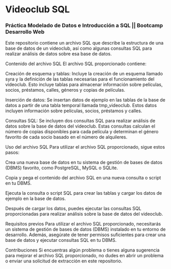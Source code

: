 # Videoclub SQL

### Práctica Modelado de Datos e Introducción a SQL || Bootcamp Desarrollo Web

Este repositorio contiene un archivo SQL que describe la estructura de una base de datos de un videoclub, así como algunas consultas SQL para realizar análisis de datos sobre esa base de datos.

Contenido del archivo SQL
El archivo SQL proporcionado contiene:

Creación de esquema y tablas: Incluye la creación de un esquema llamado syra y la definición de las tablas necesarias para el funcionamiento del videoclub. Esto incluye tablas para almacenar información sobre películas, socios, préstamos, calles, géneros y copias de películas.

Inserción de datos: Se insertan datos de ejemplo en las tablas de la base de datos a partir de una tabla temporal llamada tmp_videoclub. Estos datos incluyen información sobre películas, socios, préstamos y calles.

Consultas SQL: Se incluyen dos consultas SQL para realizar análisis de datos sobre la base de datos del videoclub. Estas consultas calculan el número de copias disponibles para cada película y determinan el género favorito de cada socio basado en el número de alquileres.

Uso del archivo SQL
Para utilizar el archivo SQL proporcionado, sigue estos pasos:

Crea una nueva base de datos en tu sistema de gestión de bases de datos (DBMS) favorito, como PostgreSQL, MySQL o SQLite.

Copia y pega el contenido del archivo SQL en una nueva consulta o script en tu DBMS.

Ejecuta la consulta o script SQL para crear las tablas y cargar los datos de ejemplo en la base de datos.

Después de cargar los datos, puedes ejecutar las consultas SQL proporcionadas para realizar análisis sobre la base de datos del videoclub.

Requisitos previos
Para utilizar el archivo SQL proporcionado, necesitarás un sistema de gestión de bases de datos (DBMS) instalado en tu entorno de desarrollo. Además, asegúrate de tener permisos suficientes para crear una base de datos y ejecutar consultas SQL en tu DBMS.

Contribuciones
Si encuentras algún problema o tienes alguna sugerencia para mejorar el archivo SQL proporcionado, no dudes en abrir un problema o enviar una solicitud de extracción en este repositorio.
